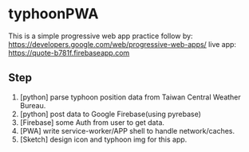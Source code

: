# typhoonPWA
This is a simple progressive web app practice follow by: https://developers.google.com/web/progressive-web-apps/
live app: https://quote-b781f.firebaseapp.com

## Step
1.  [python] parse typhoon position data from Taiwan Central Weather Bureau.
2.  [python] post data to Google Firebase(using pyrebase)
3.  [Firebase] some Auth from user to get data.
4.  [PWA] write service-worker/APP shell to handle network/caches.
5.  [Sketch] design icon and typhoon img for this app.
